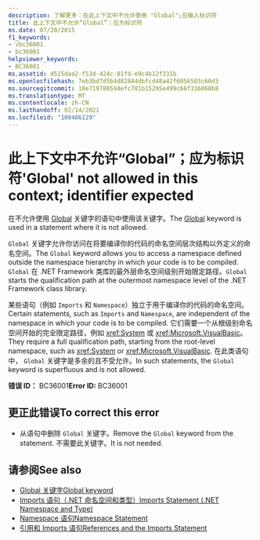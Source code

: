 ```yaml
---
description: 了解更多：在此上下文中不允许使用 "Global";应输入标识符
title: 此上下文中不允许“Global”；应为标识符
ms.date: 07/20/2015
f1_keywords:
- vbc36001
- bc36001
helpviewer_keywords:
- BC36001
ms.assetid: d515daa2-f53d-424c-81fd-e9c4b12f331b
ms.openlocfilehash: 7eb3bd7d5b4d82844dbfcd48a42f6056503c60d3
ms.sourcegitcommit: 10e719780594efc781b15295e499c66f316068b8
ms.translationtype: MT
ms.contentlocale: zh-CN
ms.lasthandoff: 02/14/2021
ms.locfileid: "100486129"
---
```

# <a name="global-not-allowed-in-this-context-identifier-expected"></a><span data-ttu-id="366f3-103">此上下文中不允许“Global”；应为标识符</span><span class="sxs-lookup"><span data-stu-id="366f3-103">'Global' not allowed in this context; identifier expected</span></span>

<span data-ttu-id="366f3-104">在不允许使用 [Global](../programming-guide/program-structure/namespaces.md#global-keyword-in-fully-qualified-names) 关键字的语句中使用该关键字。</span><span class="sxs-lookup"><span data-stu-id="366f3-104">The [Global](../programming-guide/program-structure/namespaces.md#global-keyword-in-fully-qualified-names) keyword is used in a statement where it is not allowed.</span></span>  
  
 <span data-ttu-id="366f3-105">`Global` 关键字允许你访问在将要编译你的代码的命名空间层次结构以外定义的命名空间。</span><span class="sxs-lookup"><span data-stu-id="366f3-105">The `Global` keyword allows you to access a namespace defined outside the namespace hierarchy in which your code is to be compiled.</span></span> <span data-ttu-id="366f3-106">`Global` 在 .NET Framework 类库的最外层命名空间级别开始限定路径。</span><span class="sxs-lookup"><span data-stu-id="366f3-106">`Global` starts the qualification path at the outermost namespace level of the .NET Framework class library.</span></span>  
  
 <span data-ttu-id="366f3-107">某些语句（例如 `Imports` 和 `Namespace`）独立于用于编译你的代码的命名空间。</span><span class="sxs-lookup"><span data-stu-id="366f3-107">Certain statements, such as `Imports` and `Namespace`, are independent of the namespace in which your code is to be compiled.</span></span> <span data-ttu-id="366f3-108">它们需要一个从根级别命名空间开始的完全限定路径，例如 <xref:System> 或 <xref:Microsoft.VisualBasic>。</span><span class="sxs-lookup"><span data-stu-id="366f3-108">They require a full qualification path, starting from the root-level namespace, such as <xref:System> or <xref:Microsoft.VisualBasic>.</span></span> <span data-ttu-id="366f3-109">在此类语句中， `Global` 关键字是多余的且不受允许。</span><span class="sxs-lookup"><span data-stu-id="366f3-109">In such statements, the `Global` keyword is superfluous and is not allowed.</span></span>  
  
 <span data-ttu-id="366f3-110">**错误 ID：** BC36001</span><span class="sxs-lookup"><span data-stu-id="366f3-110">**Error ID:** BC36001</span></span>  
  
## <a name="to-correct-this-error"></a><span data-ttu-id="366f3-111">更正此错误</span><span class="sxs-lookup"><span data-stu-id="366f3-111">To correct this error</span></span>  
  
- <span data-ttu-id="366f3-112">从语句中删除 `Global` 关键字。</span><span class="sxs-lookup"><span data-stu-id="366f3-112">Remove the `Global` keyword from the statement.</span></span> <span data-ttu-id="366f3-113">不需要此关键字。</span><span class="sxs-lookup"><span data-stu-id="366f3-113">It is not needed.</span></span>  
  
## <a name="see-also"></a><span data-ttu-id="366f3-114">请参阅</span><span class="sxs-lookup"><span data-stu-id="366f3-114">See also</span></span>

- [<span data-ttu-id="366f3-115">Global 关键字</span><span class="sxs-lookup"><span data-stu-id="366f3-115">Global keyword</span></span>](../programming-guide/program-structure/namespaces.md#global-keyword-in-fully-qualified-names)
- [<span data-ttu-id="366f3-116">Imports 语句（.NET 命名空间和类型）</span><span class="sxs-lookup"><span data-stu-id="366f3-116">Imports Statement (.NET Namespace and Type)</span></span>](../language-reference/statements/imports-statement-net-namespace-and-type.md)
- [<span data-ttu-id="366f3-117">Namespace 语句</span><span class="sxs-lookup"><span data-stu-id="366f3-117">Namespace Statement</span></span>](../language-reference/statements/namespace-statement.md)
- [<span data-ttu-id="366f3-118">引用和 Imports 语句</span><span class="sxs-lookup"><span data-stu-id="366f3-118">References and the Imports Statement</span></span>](../programming-guide/program-structure/references-and-the-imports-statement.md)
